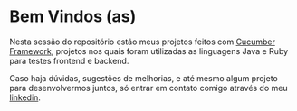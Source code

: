 # Bem Vindos (as)

Nesta sessão do repositório estão meus projetos feitos com [Cucumber Framework](https://cucumber.io/), projetos nos quais foram utilizadas as linguagens Java e Ruby para testes frontend e backend.

Caso haja dúvidas, sugestões de melhorias, e até mesmo algum projeto para desenvolvermos juntos, só entrar em contato comigo através do meu [linkedin](https://www.linkedin.com/in/ayko-sousa-do-nascimento-3921881ba/).